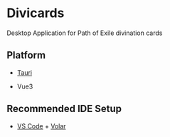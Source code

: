 # Divicards

Desktop Application for Path of Exile divination cards

## Platform

-   [Tauri](https://tauri.app/)

-   Vue3

## Recommended IDE Setup

-   [VS Code](https://code.visualstudio.com/) + [Volar](https://marketplace.visualstudio.com/items?itemName=Vue.volar)
